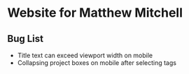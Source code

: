 # Website for Matthew Mitchell

## Bug List
* Title text can exceed viewport width on mobile
* Collapsing project boxes on mobile after selecting tags
